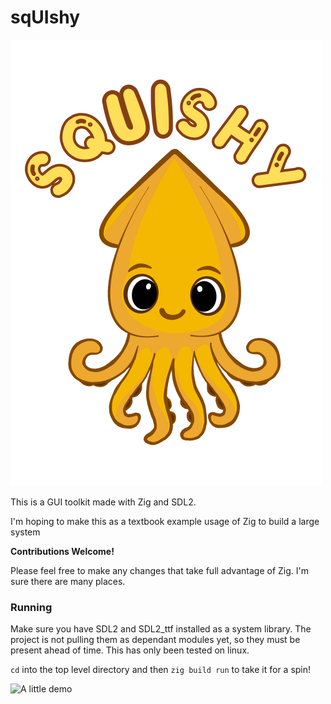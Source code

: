 # sqUIshy

![The mascot](./media/sqUIshy.svg)

This is a GUI toolkit made with Zig and SDL2.

I'm hoping to make this as a textbook example usage of Zig to build a large system

**Contributions Welcome!**

Please feel free to make any changes that take full advantage of Zig. I'm sure there are many places.


### Running
Make sure you have SDL2 and SDL2_ttf installed as a system library. The project is not pulling them as dependant modules yet, so they must be present ahead of time.
This has only been tested on linux.

```cd``` into the top level directory and then ```zig build run``` to take it for a spin!

![A little demo](./media/demo3.gif)
